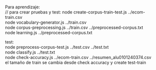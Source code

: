 Para aprendizaje:  
// para crear pruebas y test: node create-corpus-train-test.js ../ecom-train.csv  
node vocabulary-generator.js ../train.csv  
node corpus-preprocessing.js ../train.csv ../preprocessed-corpus.txt  
node learning.js ../preprocessed-corpus.txt  

test:  
node preprocess-corpus-test.js ../test.csv ../test.txt  
node classify.js ../test.txt  
node check-accuracy.js ../ecom-train.csv ../resumen_alu0101240374.csv   
el tamaño de train se cambia desde check accuracy y create test-train  